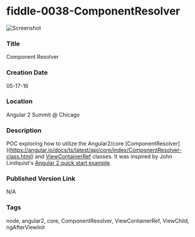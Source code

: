 fiddle-0038-ComponentResolver
======

![Screenshot](screenshot.png)


### Title

Component Resolver


### Creation Date

05-17-16


### Location

Angular 2 Summit @ Chicago


### Description

POC exploring how to utilize the Angular2/core [ComponentResolver]((https://angular.io/docs/ts/latest/api/core/index/ComponentResolver-class.html) and [ViewContainerRef](https://angular.io/docs/ts/latest/api/core/ViewContainerRef-class.html) classes. 
It was inspired by John Lindquist's [Angular 2 quick start example](http://plnkr.co/edit/1RRcrtSzDt4ShlpDFXtU?p=preview).


### Published Version Link

N/A


### Tags

node, angular2, core, ComponentResolver, ViewContainerRef, ViewChild, ngAfterViewInit
